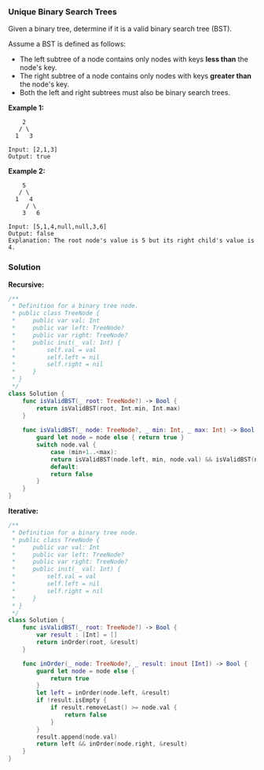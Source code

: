 
### Unique Binary Search Trees

Given a binary tree, determine if it is a valid binary search tree (BST).

Assume a BST is defined as follows:
* The left subtree of a node contains only nodes with keys __less than__ the node's key.
* The right subtree of a node contains only nodes with keys __greater than__ the node's key.
* Both the left and right subtrees must also be binary search trees.

__Example 1:__
```
    2
   / \
  1   3

Input: [2,1,3]
Output: true
```
__Example 2:__
```
    5
   / \
  1   4
     / \
    3   6

Input: [5,1,4,null,null,3,6]
Output: false
Explanation: The root node's value is 5 but its right child's value is 4.
```

### Solution
__Recursive:__
```Swift
/**
 * Definition for a binary tree node.
 * public class TreeNode {
 *     public var val: Int
 *     public var left: TreeNode?
 *     public var right: TreeNode?
 *     public init(_ val: Int) {
 *         self.val = val
 *         self.left = nil
 *         self.right = nil
 *     }
 * }
 */
class Solution {
    func isValidBST(_ root: TreeNode?) -> Bool {
        return isValidBST(root, Int.min, Int.max)
    }
    
    func isValidBST(_ node: TreeNode?, _ min: Int, _ max: Int) -> Bool {
        guard let node = node else { return true }
        switch node.val {
            case (min+1..<max):
            return isValidBST(node.left, min, node.val) && isValidBST(node.right, node.val, max)
            default:
            return false
        }
    }
}
```
__Iterative:__
```Swift
/**
 * Definition for a binary tree node.
 * public class TreeNode {
 *     public var val: Int
 *     public var left: TreeNode?
 *     public var right: TreeNode?
 *     public init(_ val: Int) {
 *         self.val = val
 *         self.left = nil
 *         self.right = nil
 *     }
 * }
 */
class Solution {
    func isValidBST(_ root: TreeNode?) -> Bool {
        var result : [Int] = []
        return inOrder(root, &result)
    }

    func inOrder(_ node: TreeNode?, _ result: inout [Int]) -> Bool {
        guard let node = node else {
            return true
        }
        let left = inOrder(node.left, &result)
        if !result.isEmpty {
            if result.removeLast() >= node.val {
                return false
            }
        }
        result.append(node.val)
        return left && inOrder(node.right, &result)
    }
}
```